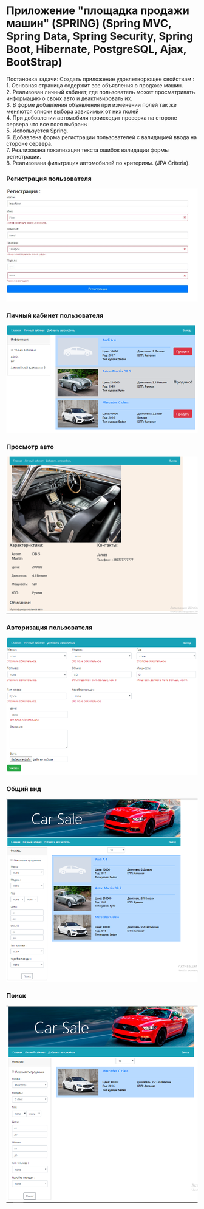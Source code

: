# Приложение "площадка продажи машин" (SPRING) (Spring MVC, Spring Data, Spring Security, Spring Boot, Hibernate, PostgreSQL, Ajax, BootStrap)</h2>
Постановка задачи:
Cоздать приложение удовлетворющее свойствам :
<br>1. Основная страница содержит все объявления о продаже машин. 
<br>2. Реализован личный кабинет, где пользователь может просматривать информацию о своих авто
и деактивировать их.
<br>3. В форме добавления объявления при изменении полей так же меняются списки выбора зависимых от них полей
<br>4. При добовлении автомобиля происходит проверка на стороне сервера что все поля выбраны
<br>5. Используется Spring.
<br>6. Добавлена форма регистрации пользователей с валидацией ввода на стороне сервера.
<br>7. Реализована локализация текста ошибок валидации формы регистрации.
<br>8. Реализована фильтрация автомобилей по критериям. (JPA Criteria).
<h3>Регистрация пользователя</h3>
<img src="screenshot1.jpg">
<h3>Личный кабинет пользователя</h3>
<img src="screenshot2.png">
<h3>Просмотр авто</h3>
<img src="screenshot3.png">
<h3>Авторизация пользователя</h3>
<img src="screenshot4.png">
<h3>Общий вид</h3>
<img src="screenshot5.png">
<h3>Поиск</h3>
<img src="screenshot6.png">